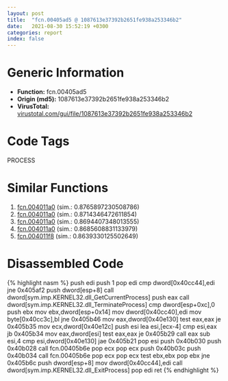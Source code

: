 ```yaml
---
layout: post
title:  "fcn.00405ad5 @ 1087613e37392b2651fe938a253346b2"
date:   2021-08-30 15:52:19 +0300
categories: report
index: false
---
```


# Generic Information
- **Function:** fcn.00405ad5
- **Origin (md5):** 1087613e37392b2651fe938a253346b2
- **VirusTotal:** [virustotal.com/gui/file/1087613e37392b2651fe938a253346b2][virustotal_ref]

# Code Tags
<span class="tag" id="PROCESS">PROCESS</span>


# Similar Functions

1. [fcn.004011a0][similar_1_ref] (sim.: 0.8765897230508786)
2. [fcn.004011a0][similar_2_ref] (sim.: 0.8714346472611854)
3. [fcn.004011a0][similar_3_ref] (sim.: 0.8694407348013555)
4. [fcn.004011a0][similar_4_ref] (sim.: 0.8685608831133979)
5. [fcn.004011f8][similar_5_ref] (sim.: 0.8639330125502649)


# Disassembled Code

{% highlight nasm %}
push edi
push 1
pop edi
cmp dword[0x40cc44],edi
jne 0x405af2
push dword[esp+8]
call dword[sym.imp.KERNEL32.dll_GetCurrentProcess]
push eax
call dword[sym.imp.KERNEL32.dll_TerminateProcess]
cmp dword[esp+0xc],0
push ebx
mov ebx,dword[esp+0x14]
mov dword[0x40cc40],edi
mov byte[0x40cc3c],bl
jne 0x405b46
mov eax,dword[0x40e130]
test eax,eax
je 0x405b35
mov ecx,dword[0x40e12c]
push esi
lea esi,[ecx-4]
cmp esi,eax
jb 0x405b34
mov eax,dword[esi]
test eax,eax
je 0x405b29
call eax
sub esi,4
cmp esi,dword[0x40e130]
jae 0x405b21
pop esi
push 0x40b030
push 0x40b028
call fcn.00405b6e
pop ecx
pop ecx
push 0x40b03c
push 0x40b034
call fcn.00405b6e
pop ecx
pop ecx
test ebx,ebx
pop ebx
jne 0x405b6c
push dword[esp+8]
mov dword[0x40cc44],edi
call dword[sym.imp.KERNEL32.dll_ExitProcess]
pop edi
ret 
{% endhighlight %}


[similar_1_ref]: /report/fcn.004011a0@48bb9a03c360009e9463dfd5be4e0ca0
[similar_2_ref]: /report/fcn.004011a0@2671e906b520b8ecce5ac840789cf6f5
[similar_3_ref]: /report/fcn.004011a0@03566ca6c146fb1f8bfbce50f19cbb41
[similar_4_ref]: /report/fcn.004011a0@275ffea927e41707a9ee6cdb506c57a4
[similar_5_ref]: /report/fcn.004011f8@faca7110288761a0f664158c1f6c3986
[virustotal_ref]: https://www.virustotal.com/gui/file/1087613e37392b2651fe938a253346b2
